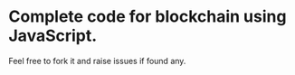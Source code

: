 # Complete code for blockchain using JavaScript. 
Feel free to fork it and raise issues if found any.
